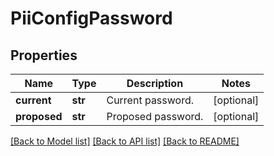 # PiiConfigPassword

## Properties
Name | Type | Description | Notes
------------ | ------------- | ------------- | -------------
**current** | **str** | Current password. | [optional] 
**proposed** | **str** | Proposed password. | [optional] 

[[Back to Model list]](../README.md#documentation-for-models) [[Back to API list]](../README.md#documentation-for-api-endpoints) [[Back to README]](../README.md)

